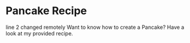 # Pancake Recipe
line 2 changed remotely
Want to know how to create a Pancake? Have a look at my provided recipe.
